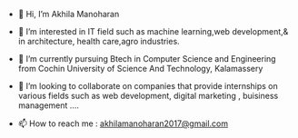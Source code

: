 - 👋 Hi, I’m Akhila Manoharan
- 👀 I’m interested in IT field such as machine learning,web development,& in architecture, health care,agro industries.
- 🌱 I’m currently pursuing Btech in Computer Science and Engineering from Cochin University of Science And Technology, Kalamassery 
- 💞️ I’m looking to collaborate on companies that provide internships on various fields such as web development, digital marketing , buisiness management ....

- 📫 How to reach me : akhilamanoharan2017@gmail.com

<!---
akhilamanoharan2017/akhilamanoharan2017 is a ✨ special ✨ repository because its `README.md` (this file) appears on your GitHub profile.
You can click the Preview link to take a look at your changes.
--->
